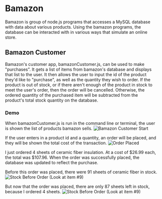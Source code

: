 # Bamazon
Bamazon is group of node.js programs that accesses a MySQL database with data about various products. Using the bamazon programs, the database can be interacted with in various ways that simulate an online store.

## Bamazon Customer
Bamazon's customer app, bamazonCustomer.js, can be used to make "purchases". It gets a list of items from bamazon's database and displays that list to the user. It then allows the user to input the id of the product they'd like to "purchase", as well as the quantity they wish to order. If the product is out of stock, or if there aren't enough of the product in stock to meet the user's order, then the order will be cancelled. Otherwise, the ordered quantity of the purchased item will be subtracted from the product's total stock quantity on the database.

### Demo
When bamazonCustomer.js is run in the command line or terminal, the user is shown the list of products bamazon sells.
![Bamazon Customer Start](https://github.com/the-realest-stu/bamazon/blob/master/readme_images/customer_start.PNG)

If the user enters in a product id and a quantity, an order will be placed, and they will be shown the total cost of the transaction.
![Order Placed](https://github.com/the-realest-stu/bamazon/blob/master/readme_images/order_placed.PNG)

I just ordered 4 sheets of ceramic fiber insulation. At a cost of $26.99 each, the total was $107.96. When the order was successfully placed, the database was updated to reflect the purchase.

Before this order was placed, there were 91 sheets of ceramic fiber in stock.
![Stock Before Order](https://github.com/the-realest-stu/bamazon/blob/master/readme_images/before_purchase.PNG)
(Look at item #9)

But now that the order was placed, there are only 87 sheets left in stock, because I ordered 4 sheets.
![Stock Before Order](https://github.com/the-realest-stu/bamazon/blob/master/readme_images/after_purchase.PNG)
(Look at item #9)
